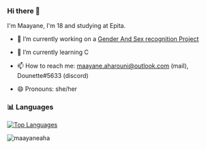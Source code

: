 ### Hi there 👋

I'm Maayane, I'm 18 and studying at Epita.

- 🔭 I’m currently working on a [Gender And Sex recognition Project](https://github.com/maayaneaha/voice-identificator)

- 🌱 I’m currently learning C

- 📫 How to reach me: maayane.aharouni@outlook.com (mail), Dounette#5633 (discord)

- 😄 Pronouns: she/her

### 📊 Languages

[![Top Languages](https://github-readme-stats.vercel.app/api/top-langs/?username=maayaneaha&show_icons=true&locale=en&layout=compact&theme=radical)](https://github.com/maayaneaha/) 

<!--<p>&nbsp;<img align="center" src="https://github-readme-stats.vercel.app/api?username=maayaneaha&show_icons=true&locale=en" alt="maayaneaha" /></p>-->
 <img src="https://komarev.com/ghpvc/?username=maayaneaha&label=Profile%20views&color=0e75b6&style=flat" alt="maayaneaha" />
